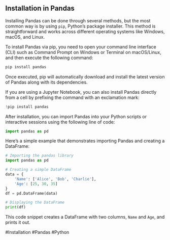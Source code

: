 ## Installation in Pandas

Installing Pandas can be done through several methods, but the most common way is by using `pip`, Python’s package installer. This method is straightforward and works across different operating systems like Windows, macOS, and Linux.

To install Pandas via pip, you need to open your command line interface (CLI) such as Command Prompt on Windows or Terminal on macOS/Linux, and then execute the following command:

```bash
pip install pandas
```

Once executed, pip will automatically download and install the latest version of Pandas along with its dependencies.

If you are using a Jupyter Notebook, you can also install Pandas directly from a cell by prefixing the command with an exclamation mark:

```python
!pip install pandas
```

After installation, you can import Pandas into your Python scripts or interactive sessions using the following line of code:

```python
import pandas as pd
```

Here’s a simple example that demonstrates importing Pandas and creating a DataFrame:

```python
# Importing the pandas library
import pandas as pd

# Creating a simple DataFrame
data = {
    'Name': ['Alice', 'Bob', 'Charlie'],
    'Age': [25, 30, 35]
}
df = pd.DataFrame(data)

# Displaying the DataFrame
print(df)
```

This code snippet creates a DataFrame with two columns, `Name` and `Age`, and prints it out.

#Installation #Pandas #Python